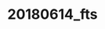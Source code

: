 # 20180614_fts


<html lang="ja">
 <head>
  <meta charset="UTF-8">

<style type="text/css">
    
    body { background: url(https://torokoid.github.io/fts/20180614_01.JPG) repeat-y top center fixed;  background-size:contain; "} 
    </head>
<body>
  
  </body>
</html>
